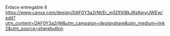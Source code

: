 Enlace entregable 8
https://www.canva.com/design/DAF0Y3a2rNI/Er_m5DfXl8kJRsKwvrJWEw/edit?utm_content=DAF0Y3a2rNI&utm_campaign=designshare&utm_medium=link2&utm_source=sharebutton 
